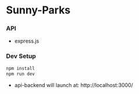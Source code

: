 # Sunny-Parks

### API
- express.js

### Dev Setup
```bash
npm install
npm run dev
```

- api-backend will launch at: http://localhost:3000/

